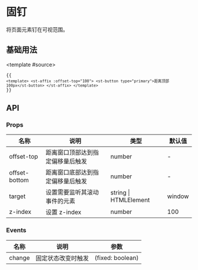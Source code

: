 # 固钉

将页面元素钉在可视范围。

## 基础用法

<demo title="基础用法">
  <template #demo>
    <st-affix :offset-top="100">
      <st-button type="primary">距离顶部 100px</st-button>
    </st-affix>
  </template>

  <template #source>
    <pre><code class="language-vue">{{ `<template>
  <st-affix :offset-top="100">
    <st-button type="primary">距离顶部 100px</st-button>
  </st-affix>
</template>` }}</code></pre>
  </template>
</demo>

## API

### Props

| 名称 | 说明 | 类型 | 默认值 |
| --- | --- | --- | --- |
| offset-top | 距离窗口顶部达到指定偏移量后触发 | number | - |
| offset-bottom | 距离窗口底部达到指定偏移量后触发 | number | - |
| target | 设置需要监听其滚动事件的元素 | string \| HTMLElement | window |
| z-index | 设置 z-index | number | 100 |

### Events

| 名称 | 说明 | 参数 |
| --- | --- | --- |
| change | 固定状态改变时触发 | (fixed: boolean) | 